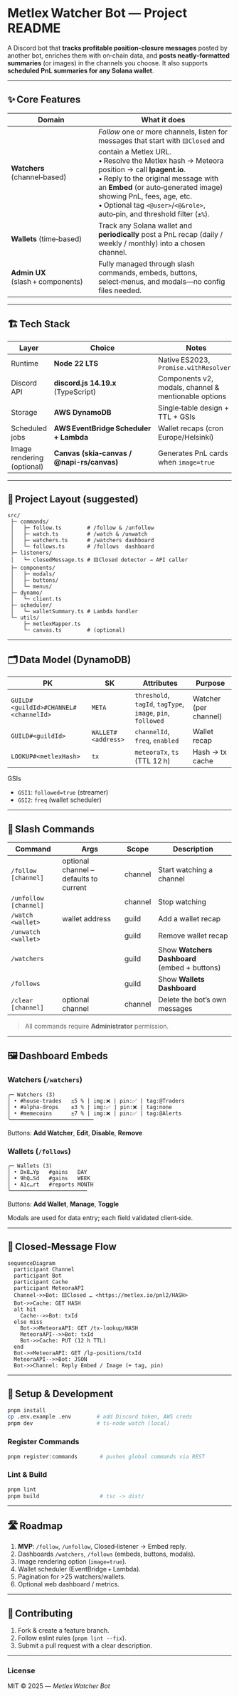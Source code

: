 # Metlex Watcher Bot — Project README

A Discord bot that **tracks profitable position‑closure messages** posted by another bot, enriches them with on‑chain data, and **posts neatly‑formatted summaries** (or images) in the channels you choose.
It also supports **scheduled PnL summaries for any Solana wallet**.

---

## ✨ Core Features

| Domain                            | What it does                                                                                                                                                                                                                                                                                                                                                                 |
| --------------------------------- | ---------------------------------------------------------------------------------------------------------------------------------------------------------------------------------------------------------------------------------------------------------------------------------------------------------------------------------------------------------------------------- |
| **Watchers** (channel‑based)      | *Follow* one or more channels, listen for messages that start with `🟨Closed` and contain a Metlex URL. <br>• Resolve the Metlex hash → Meteora position → call **lpagent.io**. <br>• Reply to the original message with an **Embed** (or auto‑generated image) showing PnL, fees, age, etc. <br>• Optional tag `<@user>`/`<@&role>`, auto‑pin, and threshold filter (`±%`). |
| **Wallets** (time‑based)          | Track any Solana wallet and **periodically** post a PnL recap (daily / weekly / monthly) into a chosen channel.                                                                                                                                                                                                                                                              |
| **Admin UX** (slash + components) | Fully managed through slash commands, embeds, buttons, select‑menus, and modals—no config files needed.                                                                                                                                                                                                                                                                      |

---

## 🏗️ Tech Stack

| Layer                      | Choice                                     | Notes                                                |
| -------------------------- | ------------------------------------------ | ---------------------------------------------------- |
| Runtime                    | **Node 22 LTS**                            | Native ES2023, `Promise.withResolvers`               |
| Discord API                | **discord.js 14.19.x** (TypeScript)        | Components v2, modals, channel & mentionable options |
| Storage                    | **AWS DynamoDB**                           | Single‑table design + TTL + GSIs                     |
| Scheduled jobs             | **AWS EventBridge Scheduler + Lambda**     | Wallet recaps (cron Europe/Helsinki)                 |
| Image rendering (optional) | **Canvas (skia‑canvas / @napi-rs/canvas)** | Generates PnL cards when `image=true`                |

---

## 📂 Project Layout (suggested)

```
src/
 ├─ commands/
 │   ├─ follow.ts        # /follow & /unfollow
 │   ├─ watch.ts         # /watch & /unwatch
 │   ├─ watchers.ts      # /watchers dashboard
 │   └─ follows.ts       # /follows  dashboard
 ├─ listeners/
 │   └─ closedMessage.ts # 🟨Closed detector → API caller
 ├─ components/
 │   ├─ modals/
 │   ├─ buttons/
 │   └─ menus/
 ├─ dynamo/
 │   └─ client.ts
 ├─ scheduler/
 │   └─ walletSummary.ts # Lambda handler
 └─ utils/
     ├─ metlexMapper.ts
     └─ canvas.ts        # (optional)
```

---

## 🗂️ Data Model (DynamoDB)

| PK                                    | SK                 | Attributes                                                  | Purpose               |
| ------------------------------------- | ------------------ | ----------------------------------------------------------- | --------------------- |
| `GUILD#<guildId>#CHANNEL#<channelId>` | `META`             | `threshold`, `tagId`, `tagType`, `image`, `pin`, `followed` | Watcher (per channel) |
| `GUILD#<guildId>`                     | `WALLET#<address>` | `channelId`, `freq`, `enabled`                              | Wallet recap          |
| `LOOKUP#<metlexHash>`                 | `tx`               | `meteoraTx`, `ts` (TTL 12 h)                                | Hash → tx cache       |

GSIs

* `GSI1`: `followed=true` (streamer)
* `GSI2`: `freq` (wallet scheduler)

---

## 🔌 Slash Commands

| Command               | Args                                   | Scope   | Description                                   |
| --------------------- | -------------------------------------- | ------- | --------------------------------------------- |
| `/follow [channel]`   | optional channel – defaults to current | channel | Start watching a channel                      |
| `/unfollow [channel]` |                                        | channel | Stop watching                                 |
| `/watch <wallet>`     | wallet address                         | guild   | Add a wallet recap                            |
| `/unwatch <wallet>`   |                                        | guild   | Remove wallet recap                           |
| `/watchers`           |                                        | guild   | Show **Watchers Dashboard** (embed + buttons) |
| `/follows`            |                                        | guild   | Show **Wallets Dashboard**                    |
| `/clear [channel]`    | optional channel                       | channel | Delete the bot’s own messages                 |

> All commands require **Administrator** permission.

---

## 🖼️ Dashboard Embeds

### Watchers (`/watchers`)

```
╭─ Watchers (3)
│ • #house-trades   ±5 % | img:❌ | pin:✅ | tag:@Traders
│ • #alpha-drops    ±3 % | img:✅ | pin:❌ | tag:none
│ • #memecoins      ±7 % | img:❌ | pin:✅ | tag:@Alerts
╰──────────────────────────
```

Buttons: **Add Watcher**, **Edit**, **Disable**, **Remove**

### Wallets (`/follows`)

```
╭─ Wallets (3)
│ • Dx8…Yp   #gains   DAY
│ • 9hQ…Sd   #gains   WEEK
│ • A1c…rt   #reports MONTH
╰────────────────────────
```

Buttons: **Add Wallet**, **Manage**, **Toggle**

Modals are used for data entry; each field validated client‑side.

---

## 🔄 Closed‑Message Flow

```mermaid
sequenceDiagram
  participant Channel
  participant Bot
  participant Cache
  participant MeteoraAPI
  Channel->>Bot: 🟨Closed … <https://metlex.io/pnl2/HASH>
  Bot->>Cache: GET HASH
  alt hit
    Cache-->>Bot: txId
  else miss
    Bot->>MeteoraAPI: GET /tx‑lookup/HASH
    MeteoraAPI-->>Bot: txId
    Bot->>Cache: PUT (12 h TTL)
  end
  Bot->>MeteoraAPI: GET /lp-positions/txId
  MeteoraAPI-->>Bot: JSON
  Bot->>Channel: Reply Embed / Image (+ tag, pin)
```

---

## 🚀 Setup & Development

```bash
pnpm install
cp .env.example .env        # add Discord token, AWS creds
pnpm dev                    # ts-node watch (local)
```

### Register Commands

```bash
pnpm register:commands       # pushes global commands via REST
```

### Lint & Build

```bash
pnpm lint
pnpm build                   # tsc -> dist/
```

---

## 🛣️ Roadmap

1. **MVP**: `/follow`, `/unfollow`, Closed‑listener → Embed reply.
2. Dashboards `/watchers`, `/follows` (embeds, buttons, modals).
3. Image rendering option (`image=true`).
4. Wallet scheduler (EventBridge + Lambda).
5. Pagination for >25 watchers/wallets.
6. Optional web dashboard / metrics.

---

## 🤝 Contributing

1. Fork & create a feature branch.
2. Follow eslint rules (`pnpm lint --fix`).
3. Submit a pull request with a clear description.

---

### License

MIT © 2025 — *Metlex Watcher Bot*

